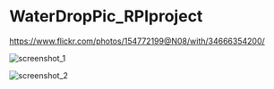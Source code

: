 # WaterDropPic_RPIproject

https://www.flickr.com/photos/154772199@N08/with/34666354200/

![screenshot_1](https://user-images.githubusercontent.com/10677178/36045566-646762a4-0dd6-11e8-8aea-03cb027d1835.png)

![screenshot_2](https://user-images.githubusercontent.com/10677178/36045772-131976b6-0dd7-11e8-96ee-cfada6014ad1.png)

